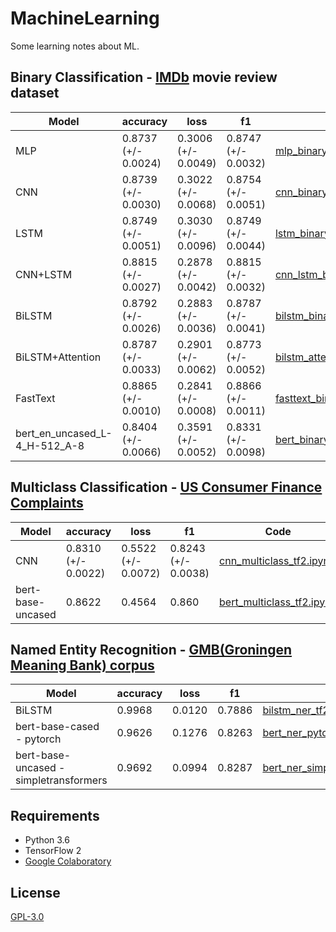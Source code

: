 # MachineLearning
Some learning notes about ML.

## Binary Classification - [IMDb](https://ai.stanford.edu/~amaas/data/sentiment/) movie review dataset

| Model            | accuracy            | loss                | f1                  |Code|
| ---------------- | ------------------- | ------------------- | ------------------- |---|
|MLP|0.8737 (+/- 0.0024)|0.3006 (+/- 0.0049)|0.8747 (+/- 0.0032)|[mlp_binary_tf2.ipynb](Classification/binary/mlp_binary_tf2.ipynb)|
| CNN              | 0.8739 (+/- 0.0030) | 0.3022 (+/- 0.0068) | 0.8754 (+/- 0.0051) |[cnn_binary_tf2.ipynb](Classification/binary/cnn_binary_tf2.ipynb)|
| LSTM             | 0.8749 (+/- 0.0051) | 0.3030 (+/- 0.0096) | 0.8749 (+/- 0.0044) |[lstm_binary_tf2.ipynb](Classification/binary/lstm_binary_tf2.ipynb)|
| CNN+LSTM         | 0.8815 (+/- 0.0027) | 0.2878 (+/- 0.0042) | 0.8815 (+/- 0.0032) |[cnn_lstm_binary_tf2.ipynb](Classification/binary/cnn_lstm_binary_tf2.ipynb)|
| BiLSTM           | 0.8792 (+/- 0.0026) | 0.2883 (+/- 0.0036) | 0.8787 (+/- 0.0041) |[bilstm_binary_tf2.ipynb](Classification/binary/bilstm_binary_tf2.ipynb)|
| BiLSTM+Attention | 0.8787 (+/- 0.0033) | 0.2901 (+/- 0.0062) | 0.8773 (+/- 0.0052) |[bilstm_attention_binary_tf2.ipynb](Classification/binary/bilstm_attention_binary_tf2.ipynb)|
| FastText         | 0.8865 (+/- 0.0010) | 0.2841 (+/- 0.0008) | 0.8866 (+/- 0.0011) |[fasttext_binary_tf2.ipynb](Classification/binary/fasttext_binary_tf2.ipynb)|
| bert_en_uncased_L-4_H-512_A-8|0.8404 (+/- 0.0066)|0.3591 (+/- 0.0052)|0.8331 (+/- 0.0098)|[bert_binary_tf2.ipynb](Classification/binary/bert_binary_tf2.ipynb)|

## Multiclass Classification - [US Consumer Finance Complaints](https://www.kaggle.com/cfpb/us-consumer-finance-complaints)

| Model            | accuracy            | loss                | f1                  |Code|
| ---------------- | ------------------- | ------------------- | ------------------- |---|
|CNN|0.8310 (+/- 0.0022)|0.5522 (+/- 0.0072)|0.8243 (+/- 0.0038)|[cnn_multiclass_tf2.ipynb](Classification/multiclass/cnn_multiclass_tf2.ipynb)|
|bert-base-uncased|0.8622|0.4564|0.860|[bert_multiclass_tf2.ipynb](Classification/multiclass/bert_multiclass_tf2.ipynb)|

## Named Entity Recognition - [GMB(Groningen Meaning Bank) corpus](https://www.kaggle.com/abhinavwalia95/entity-annotated-corpus)

| Model            | accuracy            | loss                | f1                  |Code|
| ---------------- | ------------------- | ------------------- | ------------------- |---|
|BiLSTM|0.9968|0.0120|0.7886|[bilstm_ner_tf2.ipynb](NER/bilstm_ner_tf2.ipynb)|
|bert-base-cased - pytorch|0.9626|0.1276|0.8263|[bert_ner_pytorch.ipynb](NER/bert_ner_pytorch.ipynb)|
|bert-base-uncased - simpletransformers|0.9692|0.0994|0.8287|[bert_ner_simpletransformers.ipynb](NER/bert_ner_simpletransformers.ipynb)|

## Requirements

* Python 3.6
* TensorFlow 2
* [Google Colaboratory](https://colab.research.google.com/)

## License

[GPL-3.0](LICENSE)